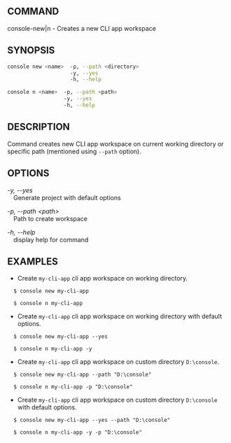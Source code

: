 ## COMMAND

console-new|n - Creates a new CLI app workspace

## SYNOPSIS

```sh
console new <name>  -p, --path <directory>
                    -y, --yes
                    -h, --help

console n <name>  -p, --path <path>
                  -y, --yes
                  -h, --help
```

## DESCRIPTION

Command creates new CLI app workspace on current working directory or specific path (mentioned using `--path` option).

## OPTIONS

_-y, --yes_ \
&emsp;Generate project with default options

_-p, --path \<path>_ \
&emsp;Path to create workspace

_-h, --help_ \
&emsp;display help for command

## EXAMPLES

-   Create `my-cli-app` cli app workspace on working directory.

```
  $ console new my-cli-app

  $ console n my-cli-app
```

-   Create `my-cli-app` cli app workspace on working directory with default options.

```
  $ console new my-cli-app --yes

  $ console n my-cli-app -y
```

-   Create `my-cli-app` cli app workspace on custom directory `D:\console`.

```
  $ console new my-cli-app --path "D:\console"

  $ console n my-cli-app -p "D:\console"
```

-   Create `my-cli-app` cli app workspace on custom directory `D:\console` with default options.

```
  $ console new my-cli-app --yes --path "D:\console"

  $ console n my-cli-app -y -p "D:\console"
```
